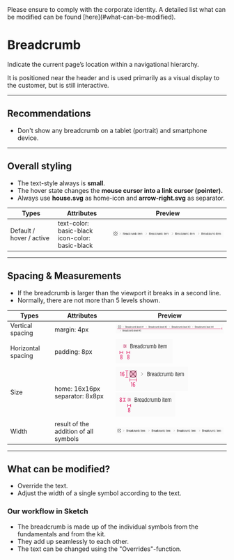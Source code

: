 <AlertInfo alertHeadline="Modifiable">
Please ensure to comply with the corporate identity. A detailed list what can be modified can be found [here](#what-can-be-modified).
</AlertInfo>

# Breadcrumb

Indicate the current page’s location within a navigational hierarchy.

It is positioned near the header and is used primarily as a visual display to the customer, but is still interactive.

---

## Recommendations

- Don't show any breadcrumb on a tablet (portrait) and smartphone device.

---

## Overall styling

- The text-style always is **small**.
- The hover state changes the **mouse cursor into a link cursor (pointer).**
- Always use **house.svg** as home-icon and **arrow-right.svg** as separator.

| Types | Attributes | Preview |
|---|---|---|
| Default / hover / active | text-color: basic-black <br> icon-color: basic-black | ![Breadcrumb complete](assets/complete@1x.png) |

---

## Spacing & Measurements

- If the breadcrumb is larger than the viewport it breaks in a second line.
- Normally, there are not more than 5 levels shown.

| Types | Attributes | Preview |
|---|---|---|
| Vertical spacing | margin: 4px|  ![Breadcrumb: horizontal-spacing](assets/measurements/vertical-spacing@1x.png) |
| Horizontal spacing | padding: 8px | ![Breadcrumb: vertical-spacing](assets/measurements/horizontal-spacing@1x.png) |
| Size | home: 16x16px <br> separator: 8x8px | ![Breadcrumb: icon-size](assets/measurements/size/icon@1x.png)<br> ![Breadcrumb: separator-size](assets/measurements/size/seperator@1x.png)|
| Width | result of the addition of all symbols | ![Breadcrumb: complete](assets/complete@1x.png) |

---

## What can be modified?

- Override the text.
- Adjust the width of a single symbol according to the text.

### Our workflow in Sketch

- The breadcrumb is made up of the individual symbols from the fundamentals and from the kit.
- They add up seamlessly to each other.
- The text can be changed using the "Overrides"-function.
